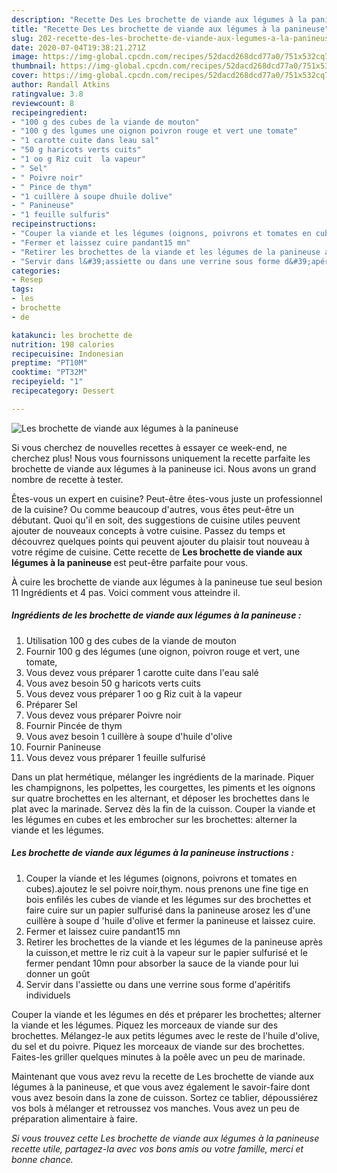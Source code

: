 ```yaml
---
description: "Recette Des Les brochette de viande aux légumes à la panineuse"
title: "Recette Des Les brochette de viande aux légumes à la panineuse"
slug: 202-recette-des-les-brochette-de-viande-aux-legumes-a-la-panineuse
date: 2020-07-04T19:38:21.271Z
image: https://img-global.cpcdn.com/recipes/52dacd268dcd77a0/751x532cq70/les-brochette-de-viande-aux-legumes-a-la-panineuse-photo-principale-de-la-recette.jpg
thumbnail: https://img-global.cpcdn.com/recipes/52dacd268dcd77a0/751x532cq70/les-brochette-de-viande-aux-legumes-a-la-panineuse-photo-principale-de-la-recette.jpg
cover: https://img-global.cpcdn.com/recipes/52dacd268dcd77a0/751x532cq70/les-brochette-de-viande-aux-legumes-a-la-panineuse-photo-principale-de-la-recette.jpg
author: Randall Atkins
ratingvalue: 3.8
reviewcount: 8
recipeingredient:
- "100 g des cubes de la viande de mouton"
- "100 g des lgumes une oignon poivron rouge et vert une tomate"
- "1 carotte cuite dans leau sal"
- "50 g haricots verts cuits"
- "1 oo g Riz cuit  la vapeur"
- " Sel"
- " Poivre noir"
- " Pince de thym"
- "1 cuillère à soupe dhuile dolive"
- " Panineuse"
- "1 feuille sulfuris"
recipeinstructions:
- "Couper la viande et les légumes (oignons, poivrons et tomates en cubes).ajoutez le sel poivre noir,thym. nous prenons une fine tige en bois enfilés les cubes de viande et les légumes sur des brochettes et faire cuire sur un papier sulfurisé dans la panineuse arosez les d&#39;une cuillère à soupe d &#39;huile d&#39;olive et fermer la panineuse et laissez cuire."
- "Fermer et laissez cuire pandant15 mn"
- "Retirer les brochettes de la viande et les légumes de la panineuse après la cuisson,et mettre le riz cuit à la vapeur sur le papier sulfurisé et le fermer pendant 10mn pour absorber la sauce de la viande pour lui donner un goût"
- "Servir dans l&#39;assiette ou dans une verrine sous forme d&#39;apéritifs individuels"
categories:
- Resep
tags:
- les
- brochette
- de

katakunci: les brochette de 
nutrition: 198 calories
recipecuisine: Indonesian
preptime: "PT10M"
cooktime: "PT32M"
recipeyield: "1"
recipecategory: Dessert

---
```



![Les brochette de viande aux légumes à la panineuse](https://img-global.cpcdn.com/recipes/52dacd268dcd77a0/751x532cq70/les-brochette-de-viande-aux-legumes-a-la-panineuse-photo-principale-de-la-recette.jpg)

Si vous cherchez de nouvelles recettes à essayer ce week-end, ne cherchez plus! Nous vous fournissons uniquement la recette parfaite les brochette de viande aux légumes à la panineuse ici. Nous avons un grand nombre de recette à tester.

Êtes-vous un expert en cuisine? Peut-être êtes-vous juste un professionnel de la cuisine? Ou comme beaucoup d'autres, vous êtes peut-être un débutant. Quoi qu'il en soit, des suggestions de cuisine utiles peuvent ajouter de nouveaux concepts à votre cuisine. Passez du temps et découvrez quelques points qui peuvent ajouter du plaisir tout nouveau à votre régime de cuisine. Cette recette de <strong> Les brochette de viande aux légumes à la panineuse </strong> est peut-être parfaite pour vous.

<!--inarticleads1-->

À cuire les brochette de viande aux légumes à la panineuse tue seul besion 11 Ingrédients et 4 pas. Voici comment vous atteindre il.

##### Ingrédients de les brochette de viande aux légumes à la panineuse :

1. Utilisation 100 g des cubes de la viande de mouton
1. Fournir 100 g des légumes (une oignon, poivron rouge et vert, une tomate,
1. Vous devez vous préparer 1 carotte cuite dans l&#39;eau salé
1. Vous avez besoin 50 g haricots verts cuits
1. Vous devez vous préparer 1 oo g Riz cuit à la vapeur
1. Préparer  Sel
1. Vous devez vous préparer  Poivre noir
1. Fournir  Pincée de thym
1. Vous avez besoin 1 cuillère à soupe d&#39;huile d&#39;olive
1. Fournir  Panineuse
1. Vous devez vous préparer 1 feuille sulfurisé


Dans un plat hermétique, mélanger les ingrédients de la marinade. Piquer les champignons, les polpettes, les courgettes, les piments et les oignons sur quatre brochettes en les alternant, et déposer les brochettes dans le plat avec la marinade. Servez dès la fin de la cuisson. Couper la viande et les légumes en cubes et les embrocher sur les brochettes: alterner la viande et les légumes. 

<!--inarticleads2-->

##### Les brochette de viande aux légumes à la panineuse instructions :

1. Couper la viande et les légumes (oignons, poivrons et tomates en cubes).ajoutez le sel poivre noir,thym. nous prenons une fine tige en bois enfilés les cubes de viande et les légumes sur des brochettes et faire cuire sur un papier sulfurisé dans la panineuse arosez les d&#39;une cuillère à soupe d &#39;huile d&#39;olive et fermer la panineuse et laissez cuire.
1. Fermer et laissez cuire pandant15 mn
1. Retirer les brochettes de la viande et les légumes de la panineuse après la cuisson,et mettre le riz cuit à la vapeur sur le papier sulfurisé et le fermer pendant 10mn pour absorber la sauce de la viande pour lui donner un goût
1. Servir dans l&#39;assiette ou dans une verrine sous forme d&#39;apéritifs individuels


Couper la viande et les légumes en dés et préparer les brochettes; alterner la viande et les légumes. Piquez les morceaux de viande sur des brochettes. Mélangez-le aux petits légumes avec le reste de l&#39;huile d&#39;olive, du sel et du poivre. Piquez les morceaux de viande sur des brochettes. Faites-les griller quelques minutes à la poêle avec un peu de marinade. 

<!--inarticleads1-->

<p>
Maintenant que vous avez revu la recette de Les brochette de viande aux légumes à la panineuse, et que vous avez également le savoir-faire dont vous avez besoin dans la zone de cuisson. Sortez ce tablier, dépoussiérez vos bols à mélanger et retroussez vos manches. Vous avez un peu de préparation alimentaire à faire.
</p>

<p>
<i>Si vous trouvez cette Les brochette de viande aux légumes à la panineuse recette utile, partagez-la avec vos bons amis ou votre famille, merci et bonne chance.</i>
</p>
